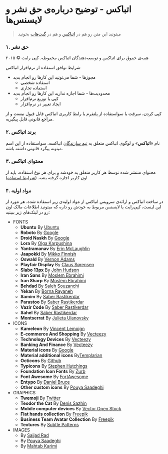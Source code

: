 اتباکس - توضیح درباره‌ی حق نشر و لایسنس‌ها
======================

>میتونید این متن رو هم در [اتباکس](https://atbox.io/pages/license) و هم در [گیت‌هاب](https://github.com/Atbox/legal/tree/master/license) بخونید

### ۱. حق نشر ###

همه‌ی حقوق برای اتباکس و توسعه‌دهندگان اتباکس محفوظه. کپی رایت  © ۲۰۱۵

شرایط توافق استفاده از نرم‌افزار اتباکس

* مجوزها - شما می‌تونید این کارها رو انجام بدید
  * استفاده شخصی
  * استفاده تجاری
* محدودیت‌ها - شما اجازه ندارید این کارها رو انجام بدید
  * کپی یا توزیع نرم‌افزار
  * ایجاد تغییر در نرم‌افزار

کپی کردن، سرقت یا سواستفاده از پلتفرم یا رابط کاربری اتباکس قابل قبول نیست و از مراجع قانونی قابل پیگیریه.

### ۲. برند اتباکس ###

نام «**اتباکس**» و لوگوی اتباکس متعلق به [تیم سازندگان](https://atbox.io/pages/team) اتباکسه. سواستفاده از این اسم میتونه پیگرد قانونی داشته باشه.

### ۳. محتوای اتباکس ###

محتوای منتشر شده توسط هر کاربر متعلق به خودشه و برای هر نوع استفاده، باید از اون کاربر اجازه گرفته بشه. ([شرایط استفاده](https://atbox.io/pages/team))

### ۴. مواد اولیه ###

در ساخت اتباکس و ارائه‌ی سرویس اتباکس از مواد اولیه‌ی زیر استفاده شده. هر مورد از این لیست، کپی‌رایت یا لایسنس مربوط به خودش رو داره که میتونید اطلاعات مالک اون رو در لینک‌های زیر ببینید:

* FONTS
  * **Ubuntu** By [Ubuntu](http://font.ubuntu.com)
  * **Roboto** By [Google](http://google.com/fonts/specimen/Roboto)
  * **Droid Naskh** By [Google](http://google.com/fonts/earlyaccess)
  * **Lora** By [Olga Karpushina](http://cyreal.org/2012/07/lora)
  * **Yantramanav** By [Erin McLaughlin](http://github.com/erinmclaughlin/Yantramanav)
  * **Jaapokki** By [Mikko Finnish](http://mikkonuuttila.com/jaapokki)
  * **Oswald** By [Vernon Adams](http://github.com/vernnobile/OswaldFont)
  * **Playfair Display** By [Claus Sørensen](http://fonts.google.com/specimen/Playfair+Display)
  * **Slabo 13px** By [John Hudson](http://github.com/TiroTypeworks/Slabo)
  * **Iran Sans** By [Moslem Ebrahimi](http://fontiran.com)
  * **Iran Sharp** By [Moslem Ebrahimi](http://fontiran.com)
  * **Behdad** By [Saleh Souzanchi](http://github.com/font-store/font-behdad)
  * **Yekan** By [Borna Rayaneh](http://bornaray.com)
  * **Samim** By [Saber Rastikerdar](http://github.com/rastikerdar)
  * **Parastoo** By [Saber Rastikerdar](http://github.com/rastikerdar)
  * **Vazir Code** By [Saber Rastikerdar](http://github.com/rastikerdar)
  * **Sahel** By [Saber Rastikerdar](http://github.com/rastikerdar)
  * **Montserrat** By [Julieta Ulanovsky](https://fonts.google.com/specimen/Montserrat)
* ICONS
  * **Kameleon** By [Vincent Lemoign](http://webalys.com)
  * **E-commerce And Shopping** By [Vecteezy](http://vecteezy.com)
  * **Technology Devices** By [Vecteezy](http://vecteezy.com)
  * **Banking And Finance** By [Vecteezy](http://vecteezy.com)
  * **Material icons** By [Google](http://design.google.com/icons)
  * **Material additional icons** By[Templarian](http://github.com/Templarian/MaterialDesign)
  * **Octicons** By [Github](http://github.com/github/octicons)
  * **Typicons** By [Stephen Hutchings](http://github.com/stephenhutchings/typicons.font)
  * **Foundation Icon Fonts** By [Zurb](http://github.com/zurb/foundation-icons)
  * **Font Awesome** By [FortAwesome](http://github.com/FortAwesome/Font-Awesome)
  * **Entypo** By [Daniel Bruce](http://github.com/danielbruce/entypo)
  * **Other custom icons** By [Pouya Saadeghi](http://github.com/saadeghi)
* GRAPHICS
  * **Twemoji** By [Twitter](http://github.com/twitter/twemoji)
  * **Teodor the Cat** By [Denis Sazhin](http://dribbble.com/iconka)
  * **Mobile computer devices** By [Vector Open Stock](http://vectoropenstock.com)
  * **Flat hands collection** By [Freepik](http://freepik.com)
  * **Business Team Avatar Collection** By [Freepik](http://freepik.com)
  * **Textures** By [Subtle Patterns](http://subtlepatterns.com)
* IMAGES
  * By [Sajjad Rad](https://atbox.io/sajjad)
  * By [Pouya Saadeghi](https://atbox.io/pouya)
  * By [Mahtab Karimi](https://atbox.io/9610803192327)




